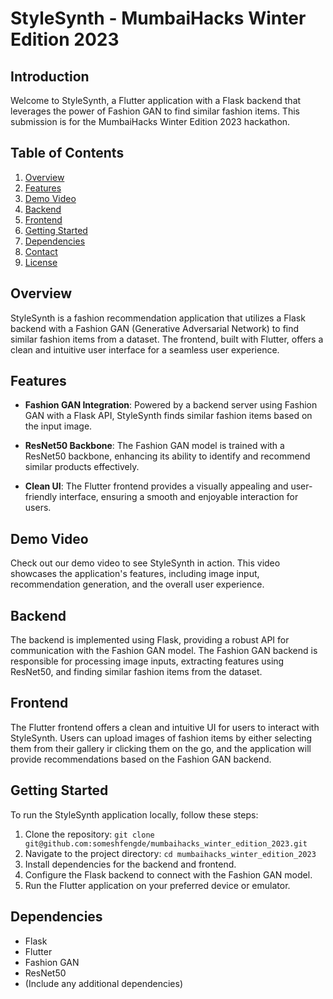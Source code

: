 # StyleSynth - MumbaiHacks Winter Edition 2023

## Introduction

Welcome to StyleSynth, a Flutter application with a Flask backend that leverages the power of Fashion GAN to find similar fashion items. This submission is for the MumbaiHacks Winter Edition 2023 hackathon.

## Table of Contents

1. [Overview](#overview)
2. [Features](#features)
3. [Demo Video](#demo-video)
4. [Backend](#backend)
5. [Frontend](#frontend)
6. [Getting Started](#getting-started)
7. [Dependencies](#dependencies)
8. [Contact](#contact)
9. [License](#license)

## Overview

StyleSynth is a fashion recommendation application that utilizes a Flask backend with a Fashion GAN (Generative Adversarial Network) to find similar fashion items from a dataset. The frontend, built with Flutter, offers a clean and intuitive user interface for a seamless user experience.

## Features

- **Fashion GAN Integration**: Powered by a backend server using Fashion GAN with a Flask API, StyleSynth finds similar fashion items based on the input image.
  
- **ResNet50 Backbone**: The Fashion GAN model is trained with a ResNet50 backbone, enhancing its ability to identify and recommend similar products effectively.

- **Clean UI**: The Flutter frontend provides a visually appealing and user-friendly interface, ensuring a smooth and enjoyable interaction for users.

## Demo Video

Check out our demo video to see StyleSynth in action. This video showcases the application's features, including image input, recommendation generation, and the overall user experience.


## Backend

The backend is implemented using Flask, providing a robust API for communication with the Fashion GAN model. The Fashion GAN backend is responsible for processing image inputs, extracting features using ResNet50, and finding similar fashion items from the dataset.

## Frontend

The Flutter frontend offers a clean and intuitive UI for users to interact with StyleSynth. Users can upload images of fashion items by either selecting them from their gallery ir clicking them on the go, and the application will provide recommendations based on the Fashion GAN backend.

## Getting Started

To run the StyleSynth application locally, follow these steps:

1. Clone the repository: `git clone git@github.com:someshfengde/mumbaihacks_winter_edition_2023.git`
2. Navigate to the project directory: `cd mumbaihacks_winter_edition_2023`
3. Install dependencies for the backend and frontend.
4. Configure the Flask backend to connect with the Fashion GAN model.
5. Run the Flutter application on your preferred device or emulator.

## Dependencies

- Flask
- Flutter
- Fashion GAN
- ResNet50
- (Include any additional dependencies)